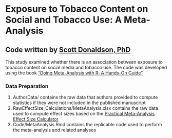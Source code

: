 # Exposure to Tobacco Content on Social and Tobacco Use: A Meta-Analysis

## Code written by [Scott Donaldson, PhD](https://github.com/SDonaldsonUSC) 
This study examined whether there is an association between exposure to tobacco content on social media and tobacco use. The code was developed using the book [“Doing Meta-Analysis with R: A Hands-On Guide”](https://bookdown.org/MathiasHarrer/Doing_Meta_Analysis_in_R/) 

### Data Preparation
1. AuthorData/ contains the raw data that authors provided to compute statistics if they were not included in the published manuscript
2. RawEffectSize_Calculations/MetaAnalysis.xlsx contains the raw data used to compute effect sizes based on the [Practical Meta-Analysis Effect Size Calculator](https://www.campbellcollaboration.org/escalc/html/EffectSizeCalculator-Home.php)
3. Code/MetaAnalysis.Rmd contains the replicable code used to perform the meta-analysis and related analyses





